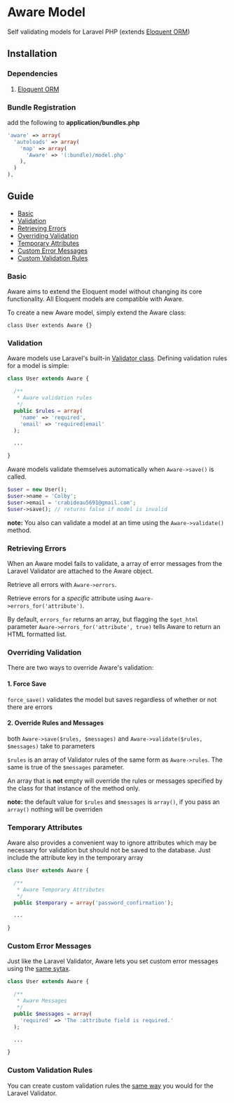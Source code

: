 # Aware Model
Self validating models for Laravel PHP (extends [Eloquent ORM](https://github.com/taylorotwell/eloquent))

## Installation

### Dependencies
1. [Eloquent ORM](https://github.com/taylorotwell/eloquent)

### Bundle Registration
add the following to **application/bundles.php**

```php
'aware' => array(
  'autoloads' => array(
    'map' => array(
      'Aware' => '(:bundle)/model.php'
    ),
  )
),
```

## Guide

* [Basic](#basic)
* [Validation](#validation)
* [Retrieving Errors](#errors)
* [Overriding Validation](#temp)
* [Temporary Attributes](#temp)
* [Custom Error Messages](#messages)
* [Custom Validation Rules](#rules)

<a href="#basic"></a>
### Basic

Aware aims to extend the Eloquent model without changing its core functionality. All Eloquent models are compatible with Aware.

To create a new Aware model, simply extend the Aware class: 

`class User extends Aware {}`

<a href="#validation"></a>
### Validation

Aware models use Laravel's built-in [Validator class](http://laravel.com/docs/validation). Defining validation rules for a model is simple:

```php
class User extends Aware {

  /**
   * Aware validation rules
   */
  public $rules = array(
    'name' => 'required',
    'email' => 'required|email'
  );

  ...

}
```

Aware models validate themselves automatically when `Aware->save()` is called.

```php
$user = new User();
$user->name = 'Colby';
$user->email = 'crabideau5691@gmail.com';
$user->save(); // returns false if model is invalid
```

**note:** You also can validate a model at an time using the `Aware->validate()` method.

<a href="#errors"></a>
### Retrieving Errors

When an Aware model fails to validate, a array of error messages from the Laravel Validator are attached to the Aware object.

Retrieve all errors with `Aware->errors`.

Retrieve errors for a *specific* attribute using `Aware->errors_for('attribute')`.

By default, `errors_for` returns an array, but flagging the `$get_html` parameter `Aware->errors_for('attribute', true)` tells Aware to return an HTML formatted list.

<a href="#overide"></a>
### Overriding Validation

There are two ways to override Aware's validation:

#### 1. Force Save
`force_save()` validates the model but saves regardless of whether or not there are errors

#### 2. Override Rules and Messages
both `Aware->save($rules, $messages)` and `Aware->validate($rules, $messages)` take to parameters

`$rules` is an array of Validator rules of the same form as `Aware->rules`. The same is true of the `$messages` parameter.

An array that is **not** empty will override the rules or messages specified by the class for that instance of the method only.

**note:** the default value for `$rules` and `$messages` is `array()`, if you pass an `array()` nothing will be overriden

<a href="#temp"></a>
### Temporary Attributes

Aware also provides a convenient way to ignore attributes which may be necessary for validation but should not be saved to the database. Just include the attribute key in the temporary array

```php
class User extends Aware {

  /**
   * Aware Temporary Attributes
   */
  public $temporary = array('password_confirmation');

  ...

}
```

<a href="#messages"></a>
### Custom Error Messages

Just like the Laravel Validator, Aware lets you set custom error messages using the [same sytax](http://laravel.com/docs/validation#custom-error-messages).

```php
class User extends Aware {

  /**
   * Aware Messages
   */
  public $messages = array(
    'required' => 'The :attribute field is required.'
  );

  ...

}
```

<a href="#rules"></a>
### Custom Validation Rules

You can create custom validation rules the [same way](http://laravel.com/docs/validation#custom-validation-rules) you would for the Laravel Validator.

